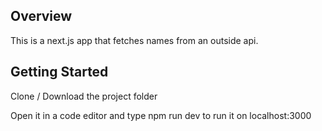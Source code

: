 ## Overview
This is a next.js app that fetches names from an outside api. 

## Getting Started
Clone / Download the project folder

Open it in a code editor and type npm run dev to run it on localhost:3000

